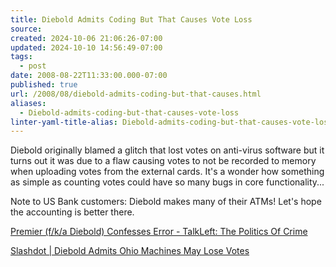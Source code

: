 ```yaml
---
title: Diebold Admits Coding But That Causes Vote Loss
source: 
created: 2024-10-06 21:06:26-07:00
updated: 2024-10-10 14:56:49-07:00
tags:
  - post
date: 2008-08-22T11:33:00.000-07:00
published: true
url: /2008/08/diebold-admits-coding-but-that-causes.html
aliases:
  - Diebold-admits-coding-but-that-causes-vote-loss
linter-yaml-title-alias: Diebold-admits-coding-but-that-causes-vote-loss
---
```



Diebold originally blamed a glitch that lost votes on anti-virus software but it turns out it was due to a flaw causing votes to not be recorded to memory when uploading votes from the external cards. It's a wonder how something as simple as counting votes could have so many bugs in core functionality...  
  
Note to US Bank customers: Diebold makes many of their ATMs! Let's hope the accounting is better there.  
  
[Premier (f/k/a Diebold) Confesses Error - TalkLeft: The Politics Of Crime](https://www.talkleft.com/story/2008/8/21/214049/709)  

[Slashdot | Diebold Admits Ohio Machines May Lose Votes](https://news.slashdot.org/news/08/08/22/136215.shtml)